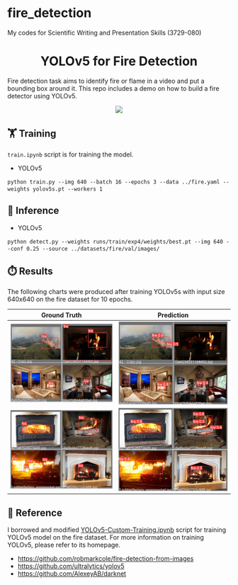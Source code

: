 # fire_detection
My codes for Scientific Writing and Presentation Skills (3729-080)
<h1 align="center"><span>YOLOv5 for Fire Detection</span></h1>

Fire detection task aims to identify fire or flame in a video and put a bounding box around it. This repo includes a demo on how to build a fire detector using YOLOv5. 

<p align="center">
  <img src="results/result.gif" />
</p>

## 🏋️ Training
```train.ipynb``` script is for training the model. 
- YOLOv5
```
python train.py --img 640 --batch 16 --epochs 3 --data ../fire.yaml --weights yolov5s.pt --workers 1
```

## 🌱 Inference

- YOLOv5
``` shell
python detect.py --weights runs/train/exp4/weights/best.pt --img 640 --conf 0.25 --source ../datasets/fire/val/images/
```

## ⏱️ Results
The following charts were produced after training YOLOv5s with input size 640x640 on the fire dataset for 10 epochs.

| Ground Truth | Prediction | 
| :-: | :-: |
| ![](results/val_batch2_labels_1.jpg) | ![](results/val_batch2_pred_1.jpg) |
| ![](results/val_batch2_labels_2.jpg) | ![](results/val_batch2_pred_2.jpg) | 

## 🔗 Reference
I borrowed and modified [YOLOv5-Custom-Training.ipynb](https://github.com/ultralytics/yolov5/wiki/Train-Custom-Data) script for training YOLOv5 model on the fire dataset. For more information on training YOLOv5, please refer to its homepage.
* https://github.com/robmarkcole/fire-detection-from-images
* https://github.com/ultralytics/yolov5
* https://github.com/AlexeyAB/darknet